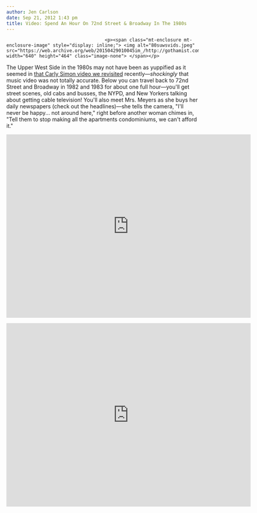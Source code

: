 ```yaml
---
author: Jen Carlson
date: Sep 21, 2012 1:43 pm
title: Video: Spend An Hour On 72nd Street & Broadway In The 1980s
---
```


	
										<p><span class="mt-enclosure mt-enclosure-image" style="display: inline;"> <img alt="80suwsvids.jpeg" src="https://web.archive.org/web/20150429010045im_/http://gothamist.com/attachments/arts_jen/80suwsvids.jpeg" width="640" height="464" class="image-none"> </span></p>

<p>The Upper West Side in the 1980s may not have been as yuppified as it seemed in <a href="https://web.archive.org/web/20150429010045/http://gothamist.com/2012/07/12/video_carly_simon_rocks_the_uws_in.php">that Carly Simon video we revisited</a> recently&#x2014;<em>shockingly</em> that music video was not totally accurate. Below you can travel back to 72nd Street and Broadway in 1982 and 1983 for about one full hour&#x2014;you&apos;ll get street scenes, old cabs and busses, the NYPD, and New Yorkers talking about getting cable television! You&apos;ll also meet Mrs. Meyers as she buys her daily newspapers (check out the headlines)&#x2014;she tells the camera, &quot;I&apos;ll never be happy... not around here,&quot; right before another woman chimes in, &quot;Tell them to stop making all the apartments condominiums, we can&apos;t afford it.&quot;</p>

<p><iframe width="640" height="480" src="https://web.archive.org/web/20150429010045if_/http://www.youtube.com/embed/ZdVUeSp7OC0" frameborder="0" allowfullscreen></iframe></p>

<p><iframe width="640" height="480" src="https://web.archive.org/web/20150429010045if_/http://www.youtube.com/embed/5k3iPU77PKU" frameborder="0" allowfullscreen></iframe></p>					
										
									
				
